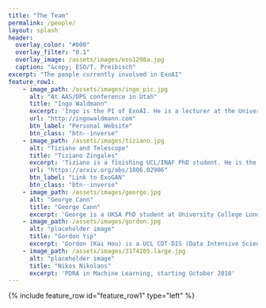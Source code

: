 ```yaml
---
title: "The Team"
permalink: /people/
layout: splash
header:
  overlay_color: "#000"
  overlay_filter: "0.1"
  overlay_image: /assets/images/eso1208a.jpg
  caption: "&copy; ESO/T. Preibisch"
excerpt: "The people currently involved in ExoAI"
feature_row1:
    - image_path: /assets/images/ingo_pic.jpg
      alt: "At AAS/DPS conference in Utah"
      title: "Ingo Waldmann"
      excerpt: 'Ingo is the PI of ExoAI. He is a lecturer at the University College London and working on characterising extrasolar planets via studying their atmospheres.'
      url: "http://ingowaldmann.com"
      btn_label: "Personal Website"
      btn_class: "btn--inverse"
    - image_path: /assets/images/tiziano.jpg
      alt: "Tiziano and Telescope"
      title: "Tiziano Zingales"
      excerpt: 'Tiziano is a finishing UCL/INAF PhD student. He is the first author of the ExoGAN algorithm. In October 2018 he will move to work with Jeremy Leconte at the Observatoire de Bordeaux'
      url: "https://arxiv.org/abs/1806.02906"
      btn_label: "Link to ExoGAN"
      btn_class: "btn--inverse"
    - image_path: /assets/images/george.jpg
      alt: "George Cann"
      title: "George Cann"
      excerpt: 'George is a UKSA PhD student at University College London. He is working on characterising trace gases the Martian atmosphere.'
    - image_path: /assets/images/gordon.jpg
      alt: "placeholder image"
      title: "Gordon Yip"
      excerpt: 'Gordon (Kai Hou) is a UCL CDT-DIS (Data Intensive Science) PhD student working on machine learning in exoplanet data analysis. He is also an active developer of Taurex, whose work is to retrieve atmospheric information directly from the light-curves.'
    - image_path: /assets/images/3174205.large.jpg
      alt: "placeholder image"
      title: "Nikos Nikolaos"
      excerpt: 'PDRA in Machine Learning, starting October 2018'
---
```


<!-- {% include feature_row id="intro" type="center" %} -->
{% include feature_row id="feature_row1" type="left" %}
<!-- {% include feature_row id="feature_row2" type="left" %}
{% include feature_row id="feature_row3" type="left" %} -->
